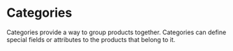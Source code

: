 # Categories

Categories provide a way to group products together. Categories can define special fields or attributes to the products that belong to it.
